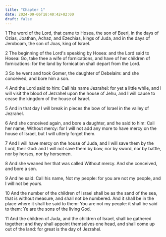 ```yaml
---
title: "Chapter 1"
date: 2024-09-06T18:40:42+02:00
draft: false
---
```




1 The word of the Lord, that came to Hosea, the son of Beeri, in the days of Ozias, Joathan, Achaz, and Ezechias, kings of Juda, and in the days of Jeroboam, the son of Joas, king of Israel.

2 The beginning of the Lord's speaking by Hosea: and the Lord said to Hosea: Go, take thee a wife of fornications, and have of her children of fornications: for the land by fornication shall depart from the Lord.

3 So he went and took Gomer, the daughter of Debelaim: and she conceived, and bore him a son.

4 And the Lord said to him: Call his name Jezrahel: for yet a little while, and I will visit the blood of Jezrahel upon the house of Jehu, and I will cause to cease the kingdom of the house of Israel.

5 And in that day I will break in pieces the bow of Israel in the valley of Jezrahel.

6 And she conceived again, and bore a daughter, and he said to him: Call her name, Without mercy: for I will not add any more to have mercy on the house of Israel, but I will utterly forget them.

7 And I will have mercy on the house of Juda, and I will save them by the Lord, their God: and I will not save them by bow, nor by sword, nor by battle, nor by horses, nor by horsemen.

8 And she weaned her that was called Without mercy. And she conceived, and bore a son.

9 And he said: Call his name, Not my people: for you are not my people, and I will not be yours.

10 And the number of the children of Israel shall be as the sand of the sea, that is without measure, and shall not be numbered. And it shall be in the place where it shall be said to them: You are not my people: it shall be said to them: Ye are the sons of the living God.

11 And the children of Juda, and the children of Israel, shall be gathered together: and they shall appoint themselves one head, and shall come up out of the land: for great is the day of Jezrahel.


